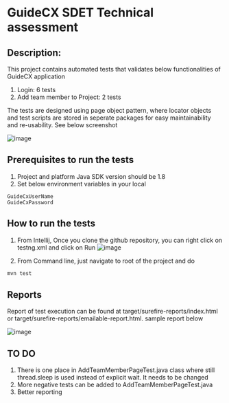 # GuideCX SDET Technical assessment

## Description:
This project contains automated tests that validates below functionalities of GuideCX application
  1. Login: 6 tests
  2. Add team member to Project: 2 tests

The tests are designed using page object pattern, where locator objects and test scripts
are stored in seperate packages for easy maintainability and re-usability. See below screenshot

![image](https://user-images.githubusercontent.com/106559104/171323826-c30342bd-8143-4018-b7c1-141db6bb2f83.png)

## Prerequisites to run the tests
1. Project and platform Java SDK version should be 1.8
2. Set below environment variables in your local
```
GuideCxUserName
GuideCxPassword
```

## How to run the tests
1. From Intellij, Once you clone the github repository, you can right click on testng.xml and click on Run
![image](https://user-images.githubusercontent.com/106559104/171324242-a20c0b46-6f7b-4ea0-8824-89e778e93cd2.png)

2. From Command line, just navigate to root of the project and do 
```bash
mvn test
```
## Reports
Report of test execution can be found at target/surefire-reports/index.html or target/surefire-reports/emailable-report.html. sample report below

![image](https://user-images.githubusercontent.com/106559104/171326059-8e68946e-7691-4e50-acab-a17ae64c46e2.png)

## TO DO
1. There is one place in AddTeamMemberPageTest.java class where still thread.sleep is used instead of explicit wait. It needs to be changed
2. More negative tests can be added to AddTeamMemberPageTest.java
3. Better reporting
